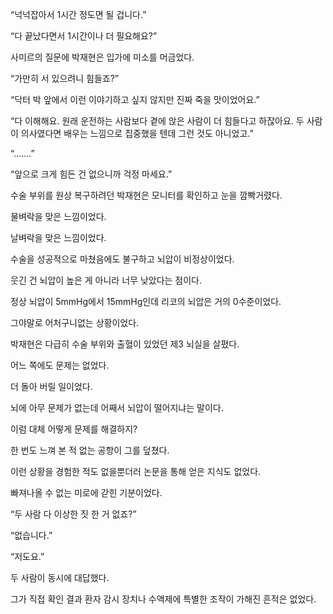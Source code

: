 “넉넉잡아서 1시간 정도면 될 겁니다.”

“다 끝났다면서 1시간이나 더 필요해요?”

사미르의 질문에 박재현은 입가에 미소를 머금었다.

“가만히 서 있으려니 힘들죠?”

“닥터 박 앞에서 이런 이야기하고 싶지 않지만 진짜 죽을 맛이었어요.”

“다 이해해요. 원래 운전하는 사람보다 곁에 앉은 사람이 더 힘들다고 하잖아요. 두 사람이 의사였다면 배우는 느낌으로 집중했을 텐데 그런 것도 아니었고.”

“…….”

“앞으로 크게 힘든 건 없으니까 걱정 마세요.”

수술 부위를 원상 복구하려던 박재현은 모니터를 확인하고 눈을 깜빡거렸다.

물벼락을 맞은 느낌이었다.

날벼락을 맞은 느낌이었다.

수술을 성공적으로 마쳤음에도 불구하고 뇌압이 비정상이었다.

웃긴 건 뇌압이 높은 게 아니라 너무 낮았다는 점이다.

정상 뇌압이 5mmHg에서 15mmHg인데 리코의 뇌압은 거의 0수준이었다.

그야말로 어처구니없는 상황이었다.

박재현은 다급히 수술 부위와 출혈이 있었던 제3 뇌실을 살폈다.

어느 쪽에도 문제는 없었다.

더 돌아 버릴 일이었다.

뇌에 아무 문제가 없는데 어째서 뇌압이 떨어지냐는 말이다.

이럼 대체 어떻게 문제를 해결하지?

한 번도 느껴 본 적 없는 공항이 그를 덮쳤다.

이런 상황을 경험한 적도 없을뿐더러 논문을 통해 얻은 지식도 없었다.

빠져나올 수 없는 미로에 갇힌 기분이었다.

“두 사람 다 이상한 짓 한 거 없죠?”

“없습니다.”

“저도요.”

두 사람이 동시에 대답했다.

그가 직접 확인 결과 환자 감시 장치나 수액제에 특별한 조작이 가해진 흔적은 없었다.